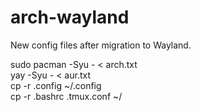 # arch-wayland
New config files after migration to Wayland.

sudo pacman -Syu - < arch.txt <br>
yay -Syu - < aur.txt <br>
cp -r .config ~/.config <br>
cp -r .bashrc .tmux.conf ~/ <br>
